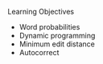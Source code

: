 Learning Objectives
* Word probabilities
* Dynamic programming
* Minimum edit distance
* Autocorrect
